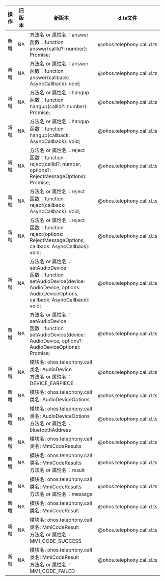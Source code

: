 | 操作 | 旧版本 | 新版本 | d.ts文件 |
| ---- | ------ | ------ | -------- |
|新增|NA|方法名 or 属性名：answer<br>函数：function answer(callId?: number): Promise<void>;|@ohos.telephony.call.d.ts|
|新增|NA|方法名 or 属性名：answer<br>函数：function answer(callback: AsyncCallback<void>): void;|@ohos.telephony.call.d.ts|
|新增|NA|方法名 or 属性名：hangup<br>函数：function hangup(callId?: number): Promise<void>;|@ohos.telephony.call.d.ts|
|新增|NA|方法名 or 属性名：hangup<br>函数：function hangup(callback: AsyncCallback<void>): void;|@ohos.telephony.call.d.ts|
|新增|NA|方法名 or 属性名：reject<br>函数：function reject(callId?: number, options?: RejectMessageOptions): Promise<void>;|@ohos.telephony.call.d.ts|
|新增|NA|方法名 or 属性名：reject<br>函数：function reject(callback: AsyncCallback<void>): void;|@ohos.telephony.call.d.ts|
|新增|NA|方法名 or 属性名：reject<br>函数：function reject(options: RejectMessageOptions, callback: AsyncCallback<void>): void;|@ohos.telephony.call.d.ts|
|新增|NA|方法名 or 属性名：setAudioDevice<br>函数：function setAudioDevice(device: AudioDevice, options: AudioDeviceOptions, callback: AsyncCallback<void>): void;|@ohos.telephony.call.d.ts|
|新增|NA|方法名 or 属性名：setAudioDevice<br>函数：function setAudioDevice(device: AudioDevice, options?: AudioDeviceOptions): Promise<void>;|@ohos.telephony.call.d.ts|
|新增|NA|模块名: ohos.telephony.call<br>类名: AudioDevice<br>方法名 or 属性名：DEVICE_EARPIECE|@ohos.telephony.call.d.ts|
|新增|NA|模块名: ohos.telephony.call<br>类名: AudioDeviceOptions|@ohos.telephony.call.d.ts|
|新增|NA|模块名: ohos.telephony.call<br>类名: AudioDeviceOptions<br>方法名 or 属性名：bluetoothAddress|@ohos.telephony.call.d.ts|
|新增|NA|模块名: ohos.telephony.call<br>类名: MmiCodeResults|@ohos.telephony.call.d.ts|
|新增|NA|模块名: ohos.telephony.call<br>类名: MmiCodeResults<br>方法名 or 属性名：result|@ohos.telephony.call.d.ts|
|新增|NA|模块名: ohos.telephony.call<br>类名: MmiCodeResults<br>方法名 or 属性名：message|@ohos.telephony.call.d.ts|
|新增|NA|模块名: ohos.telephony.call<br>类名: MmiCodeResult|@ohos.telephony.call.d.ts|
|新增|NA|模块名: ohos.telephony.call<br>类名: MmiCodeResult<br>方法名 or 属性名：MMI_CODE_SUCCESS|@ohos.telephony.call.d.ts|
|新增|NA|模块名: ohos.telephony.call<br>类名: MmiCodeResult<br>方法名 or 属性名：MMI_CODE_FAILED|@ohos.telephony.call.d.ts|
